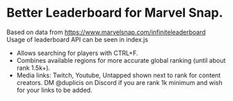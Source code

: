 # Better Leaderboard for Marvel Snap.

Based on data from https://www.marvelsnap.com/infiniteleaderboard 
Usage of leaderboard API can be seen in index.js

- Allows searching for players with CTRL+F.
- Combines available regions for more accurate global ranking (until about rank 1.5k+).
- Media links: Twitch, Youtube, Untapped shown next to rank for content creators. DM @duplicis on Discord if you are rank 1k minimum and wish for your links to be added.


